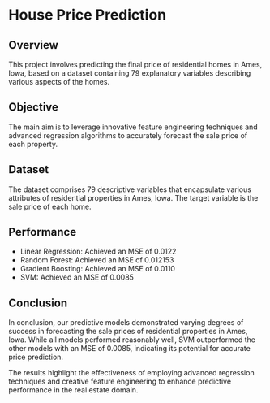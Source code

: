 # House Price Prediction

## Overview
This project involves predicting the final price of residential homes in Ames, Iowa, based on a dataset containing 79 explanatory variables describing various aspects of the homes.

## Objective
The main aim is to leverage innovative feature engineering techniques and advanced regression algorithms to accurately forecast the sale price of each property.

## Dataset
The dataset comprises 79 descriptive variables that encapsulate various attributes of residential properties in Ames, Iowa. The target variable is the sale price of each home.

## Performance
- Linear Regression: Achieved an MSE of 0.0122
- Random Forest: Achieved an MSE of 0.012153
- Gradient Boosting: Achieved an MSE of 0.0110
- SVM: Achieved an MSE of 0.0085

## Conclusion

In conclusion, our predictive models demonstrated varying degrees of success in forecasting the sale prices of residential properties in Ames, Iowa. While all models performed reasonably well, SVM outperformed the other models with an MSE of 0.0085, indicating its potential for accurate price prediction.

The results highlight the effectiveness of employing advanced regression techniques and creative feature engineering to enhance predictive performance in the real estate domain.
